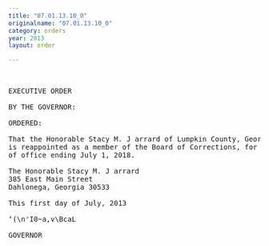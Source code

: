 ```yaml
---
title: "07.01.13.10_0"
originalname: "07.01.13.10_0"
category: orders
year: 2013
layout: order

---
```

<pre>
 

EXECUTIVE ORDER

BY THE GOVERNOR:

ORDERED:

That the Honorable Stacy M. J arrard of Lumpkin County, Georgia,
is reappointed as a member of the Board of Corrections, for a term
of office ending July 1, 2018.

The Honorable Stacy M. J arrard
385 East Main Street
Dahlonega, Georgia 30533

This first day of July, 2013

‘(\n'I0~a,v\BcaL

GOVERNOR

</pre>
